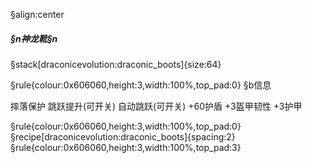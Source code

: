 §align:center
##### §n神龙靴§n

§stack[draconicevolution:draconic_boots]{size:64}

§rule{colour:0x606060,height:3,width:100%,top_pad:0}
§b信息

摔落保护
跳跃提升(可开关)
自动跳跃(可开关)
+60护盾
+3盔甲韧性
+3护甲

§rule{colour:0x606060,height:3,width:100%,top_pad:0}
§recipe[draconicevolution:draconic_boots]{spacing:2}
§rule{colour:0x606060,height:3,width:100%,top_pad:3}